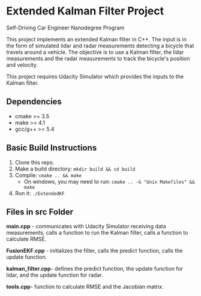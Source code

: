 # Extended Kalman Filter Project
Self-Driving Car Engineer Nanodegree Program

This project implements an extended Kalman filter in C++.  The input is in the form of simulated lidar and radar measurements detecting a bicycle that travels around a vehicle. The objective is to use a Kalman filter, the lidar measurements and the radar measurements to track the bicycle's position and velocity.

This project requires Udacity Simulator which provides the inputs to the Kalman filter.

## Dependencies

* cmake >= 3.5
* make >= 4.1
* gcc/g++ >= 5.4

## Basic Build Instructions

1. Clone this repo.
2. Make a build directory: `mkdir build && cd build`
3. Compile: `cmake .. && make` 
   * On windows, you may need to run: `cmake .. -G "Unix Makefiles" && make`
4. Run it: `./ExtendedKF`

## Files in src Folder

**main.cpp** - communicates with Udacity Simulator receiving data measurements, calls a function to run the Kalman filter, calls a function to calculate RMSE.

**FusionEKF.cpp** - initializes the filter, calls the predict function, calls the update function.

**kalman_filter.cpp**- defines the predict function, the update function for lidar, and the update function for radar.

**tools.cpp**- function to calculate RMSE and the Jacobian matrix.
